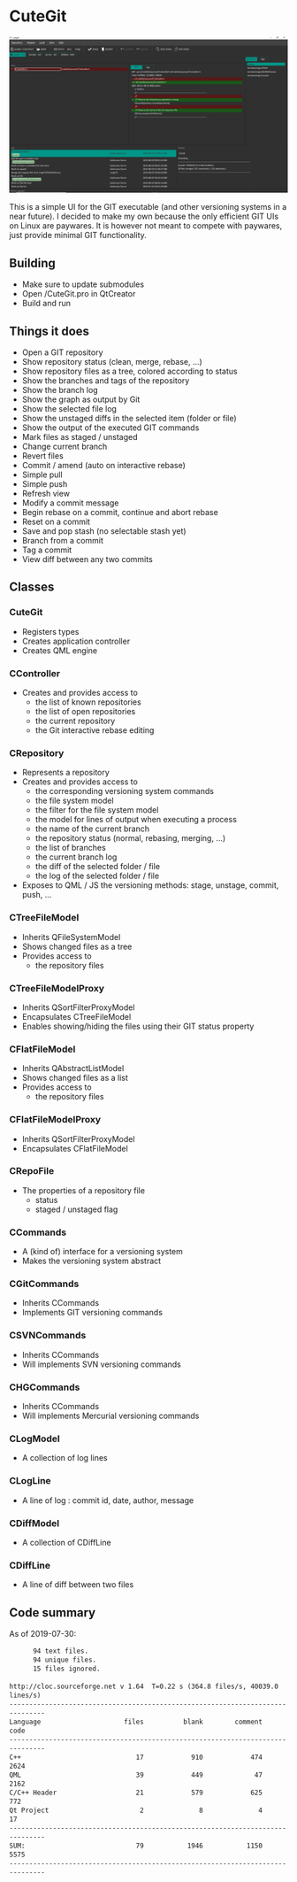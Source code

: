 # CuteGit

![alt text](https://github.com/Jango73/CuteGit/blob/master/Media/Screenshot01.jpg)

This is a simple UI for the GIT executable (and other versioning systems in a near future).
I decided to make my own because the only efficient GIT UIs on Linux are paywares.
It is however not meant to compete with paywares, just provide minimal GIT functionality.

## Building

- Make sure to update submodules
- Open /CuteGit.pro in QtCreator
- Build and run

## Things it does

* Open a GIT repository
* Show repository status (clean, merge, rebase, ...)
* Show repository files as a tree, colored according to status
* Show the branches and tags of the repository
* Show the branch log
* Show the graph as output by Git
* Show the selected file log
* Show the unstaged diffs in the selected item (folder or file)
* Show the output of the executed GIT commands
* Mark files as staged / unstaged
* Change current branch
* Revert files
* Commit / amend (auto on interactive rebase)
* Simple pull
* Simple push
* Refresh view
* Modify a commit message
* Begin rebase on a commit, continue and abort rebase
* Reset on a commit
* Save and pop stash (no selectable stash yet)
* Branch from a commit
* Tag a commit
* View diff between any two commits

## Classes

### CuteGit

* Registers types
* Creates application controller
* Creates QML engine

### CController

* Creates and provides access to
  * the list of known repositories
  * the list of open repositories
  * the current repository
  * the Git interactive rebase editing

### CRepository

* Represents a repository
* Creates and provides access to
  * the corresponding versioning system commands
  * the file system model
  * the filter for the file system model
  * the model for lines of output when executing a process
  * the name of the current branch
  * the repository status (normal, rebasing, merging, ...)
  * the list of branches
  * the current branch log
  * the diff of the selected folder / file
  * the log of the selected folder / file
* Exposes to QML / JS the versioning methods: stage, unstage, commit, push, ...

### CTreeFileModel

* Inherits QFileSystemModel
* Shows changed files as a tree
* Provides access to
  * the repository files

### CTreeFileModelProxy

* Inherits QSortFilterProxyModel
* Encapsulates CTreeFileModel
* Enables showing/hiding the files using their GIT status property

### CFlatFileModel

* Inherits QAbstractListModel
* Shows changed files as a list
* Provides access to
  * the repository files

### CFlatFileModelProxy

* Inherits QSortFilterProxyModel
* Encapsulates CFlatFileModel

### CRepoFile

* The properties of a repository file
  * status
  * staged / unstaged flag

### CCommands

* A (kind of) interface for a versioning system
* Makes the versioning system abstract

### CGitCommands

* Inherits CCommands
* Implements GIT versioning commands

### CSVNCommands

* Inherits CCommands
* Will implements SVN versioning commands

### CHGCommands

* Inherits CCommands
* Will implements Mercurial versioning commands

### CLogModel

* A collection of log lines

### CLogLine

* A line of log : commit id, date, author, message

### CDiffModel

* A collection of CDiffLine

### CDiffLine

* A line of diff between two files

## Code summary

As of 2019-07-30:

```
      94 text files.                                                                                                       
      94 unique files.                                                                                                     
      15 files ignored.                                                                                                    

http://cloc.sourceforge.net v 1.64  T=0.22 s (364.8 files/s, 40039.0 lines/s)
-------------------------------------------------------------------------------
Language                     files          blank        comment           code
-------------------------------------------------------------------------------
C++                             17            910            474           2624
QML                             39            449             47           2162
C/C++ Header                    21            579            625            772
Qt Project                       2              8              4             17
-------------------------------------------------------------------------------
SUM:                            79           1946           1150           5575
-------------------------------------------------------------------------------
```
